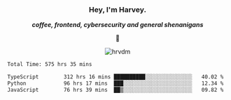 <div align="center">
    <h3> Hey, I'm Harvey.</h3>
    <p><i><b>coffee, frontend, cybersecurity and general shenanigans</b></i></p>
    <p>👻</p>
</div>

<p align="center">  <img src="https://komarev.com/ghpvc/?username=hrvdm&label=Views&color=252733&style=for-the-badge" alt="hrvdm" /> </p>

<!--START_SECTION:waka-->

```txt
Total Time: 575 hrs 35 mins

TypeScript        312 hrs 16 mins ██████████░░░░░░░░░░░░░░░   40.02 %
Python            96 hrs 17 mins  ███░░░░░░░░░░░░░░░░░░░░░░   12.34 %
JavaScript        76 hrs 39 mins  ██▒░░░░░░░░░░░░░░░░░░░░░░   09.82 %
```

<!--END_SECTION:waka-->
